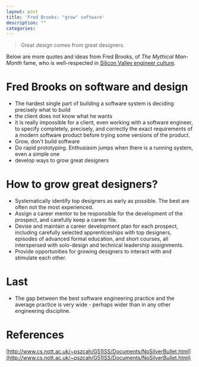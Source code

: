 ```yaml
---
layout: post
title: 'Fred Brooks: "grow" software'
description: ""
categories: 
---
```


> Great design comes from great designers.

Below are more quotes and ideas from Fred Brooks, of *The Mythical Man-Month*
fame, who is well-respected in [Silicon Valley engineer
culture](https://www.palantir.com/engineering-culture/).

# Fred Brooks on software and design

  * The hardest single part of building a software system is deciding precisely
    what to build
  * the client does not know what he wants
  * it is really impossible for a client, even working with a software
    engineer, to specify completely, precisely, and correctly the exact
    requirements of a modern software product before trying some versions of
    the product.
  * Grow, don't build software
  * Do rapid prototyping. Enthusiasm jumps when there is a running system, even
    a simple one
  * develop ways to grow great designers

# How to grow great designers?

* Systematically identify top designers as early as possible. The best are
  often not the most experienced.
* Assign a career mentor to be responsible for the development of the prospect,
  and carefully keep a career file.
* Devise and maintain a career development plan for each prospect, including
  carefully selected apprenticeships with top designers, episodes of advanced
  formal education, and short courses, all interspersed with solo-design and
  technical leadership assignments.
* Provide opportunities for growing designers to interact with and stimulate
  each other.

# Last

* The gap between the best software engineering practice and the average
  practice is very wide - perhaps wider than in any other engineering
  discipline.


# References

[http://www.cs.nott.ac.uk/~pszcah/G51ISS/Documents/NoSilverBullet.html](http://www.cs.nott.ac.uk/~pszcah/G51ISS/Documents/NoSilverBullet.html)
